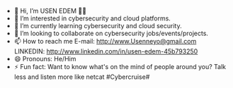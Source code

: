 - 👋 Hi, I’m USEN EDEM  👨‍⚖️
- 👀 I’m interested in cybersecurity and cloud platforms.
- 📖 I’m currently learning cybersecurity and cloud security.
- 💞️ I’m looking to collaborate on cybersecurity jobs/events/projects.
- 📫 How to reach me E-mail: http://www.Usenneyo@gmail.com     LINKEDIN: http://www.linkedin.com/in/usen-edem-45b793250
- 😄 Pronouns: He/Him
- ⚡ Fun fact: Want to know what's on the mind of people around you? Talk less and listen more like netcat  #Cybercruise#

<!---
USENEDEM/USENEDEM is a ✨ special ✨ repository because its `README.md` (this file) appears on your GitHub profile.
You can click the Preview link to take a look at your changes.
--->
